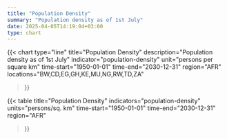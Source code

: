 ```yaml
---
title: "Population Density"
summary: "Population density as of 1st July"
date: 2025-04-05T14:19:04+03:00
type: chart
---
```


{{< chart
    type="line"
    title="Population Density"
    description="Population density as of 1st July"
    indicator="population-density"
    unit="persons per square km"
    time-start="1950-01-01"
    time-end="2030-12-31"
    region="AFR"
    locations="BW,CD,EG,GH,KE,MU,NG,RW,TD,ZA"
>}}

{{< table
    title="Population Density"
    indicators="population-density"
    units="persons/sq. km"
    time-start="1950-01-01"
    time-end="2030-12-31"
    region="AFR"
>}}

